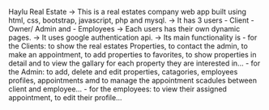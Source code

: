 Haylu Real Estate
-> This is a real estates company web app built using html, css, bootstrap, javascript, php and mysql.
-> It has 3 users - Client
               - Owner/ Admin and 
               - Employees
-> Each users has their own dynamic pages.
-> It uses google authentication api.
-> Its main functionality is - for the Clients: to show the real estates Properties, to contact the admin, to make an appointment, to add properties to favorites, to show properties in detail and to view the gallary for each property they are interested in...
                             - for the Admin: to add, delete and edit properties, catagories, employees profiles, appointments amd to manage the appointment scadules between client and employee...
                             - for the employees: to view their assigned appointment, to edit their profile...
